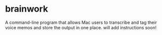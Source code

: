 # brainwork
A command-line program that allows Mac users to transcribe and tag their voice memos and store the output in one place. will add instructions soon!
